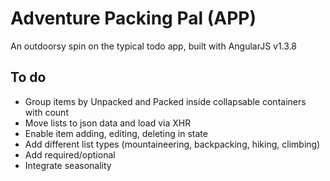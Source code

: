 # Adventure Packing Pal (APP)
An outdoorsy spin on the typical todo app, built with AngularJS v1.3.8

## To do
- Group items by Unpacked and Packed inside collapsable containers with count
- Move lists to json data and load via XHR
- Enable item adding, editing, deleting in state
- Add different list types (mountaineering, backpacking, hiking, climbing)
- Add required/optional
- Integrate seasonality
